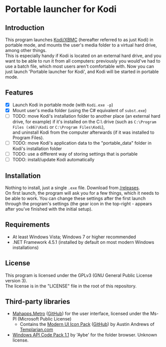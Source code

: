 # Portable launcher for Kodi
## Introduction
This program launches [Kodi/XBMC](http://kodi.tv) (hereafter referred to as just Kodi) in portable mode,
and mounts the user's media folder to a virtual hard drive, among other things.  
This is especially handy if Kodi is located on an external hard drive,
and you want to be able to run it from all computers: previously you would've had to use a batch file,
which most users aren't comfortable with. Now you can just launch 'Portable launcher for Kodi',
and Kodi will be started in portable mode.

## Features
- [x] Launch Kodi in portable mode (with `Kodi.exe -p`)
- [x] Mount user's media folder (using the C# equivalent of `subst.exe`)
- [ ] TODO: move Kodi's installation folder to another place (an external hard drive, for example)
if it's installed on the C:\ drive (such as `C:\Program Files (x86)\Kodi` or `C:\Program Files\Kodi`),  
and uninstall Kodi from the computer afterwards (if it was installed to Program Files).
- [ ] TODO: move Kodi's application data to the "portable_data" folder in Kodi's installation folder
- [ ] TODO: use a different way of storing settings that is portable
- [ ] TODO: install/update Kodi automatically

## Installation
Nothing to install, just a single `.exe` file.
Download from [/releases](https://github.com/nidunc/Portable-launcher-for-Kodi/releases).  
On first launch, the program will ask you for a few things, which it needs to be able to work.
You can change these settings after the first launch through the program's settings
(the gear icon in the top-right - appears after you've finished with the initial setup).

## Requirements
- At least Windows Vista; Windows 7 or higher recommended
- .NET Framework 4.5.1 (installed by default on most modern Windows installations)

## License
This program is licensed under the GPLv3 (GNU General Public License version 3).  
The license is in the "LICENSE" file in the root of this repository.

## Third-party libraries
- [Mahapps.Metro](http://mahapps.com) ([GitHub](https://github.com/MahApps/MahApps.Metro/)) for the user interface,
licensed under the Ms-Pl (Microsoft Public License)
  - Contains the [Modern UI Icon Pack](http://modernuiicons.com/)
  ([GitHub](https://github.com/Templarian/WindowsIcons)) by Austin Andrews of [Templarian.com](http://templarian.com/)
- [Windows API Code Pack 1.1](https://github.com/aybe/Windows-API-Code-Pack-1.1) by 'Aybe' for the folder browser.
Unknown license.
